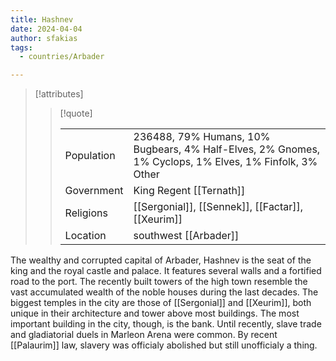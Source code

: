 ```yaml
---
title: Hashnev
date: 2024-04-04
author: sfakias
tags:
  - countries/Arbader

---
```

> [!attributes]
> 
> > [!quote]
> >
> > | | |
> > | --- | --- |
> > | Population | 236488, 79% Humans, 10% Bugbears, 4% Half-Elves, 2% Gnomes, 1% Cyclops, 1% Elves, 1% Finfolk, 3% Other |
> > | Government | King Regent [[Ternath]] |
> > | Religions | [[Sergonial]], [[Sennek]], [[Factar]], [[Xeurim]] |
> > | Location | southwest [[Arbader]] |

The wealthy and corrupted capital of Arbader, Hashnev is the seat of the king and the royal castle and palace. It features several walls and a fortified road to the port. The recently built towers of the high town resemble the vast accumulated wealth of the noble houses during the last decades. The biggest temples in the city are those of [[Sergonial]] and [[Xeurim]], both unique in their architecture and tower above most buildings. The most important building in the city, though, is the bank. Until recently, slave trade and gladiatorial duels in Marleon Arena were common. By recent [[Palaurim]] law, slavery was officialy abolished but still unofficialy a thing.
